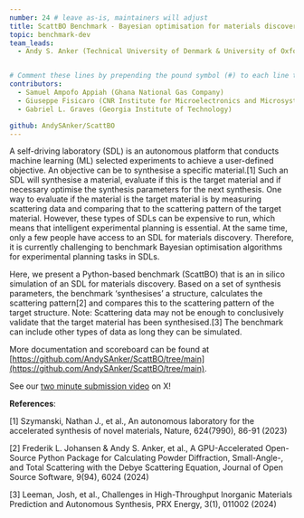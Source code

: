 ```yaml
---
number: 24 # leave as-is, maintainers will adjust
title: ScattBO Benchmark - Bayesian optimisation for materials discovery
topic: benchmark-dev
team_leads:
  - Andy S. Anker (Technical University of Denmark & University of Oxford)


# Comment these lines by prepending the pound symbol (#) to each line to hide these elements
contributors:
  - Samuel Ampofo Appiah (Ghana National Gas Company)
  - Giuseppe Fisicaro (CNR Institute for Microelectronics and Microsystems, Catania, Italy)
  - Gabriel L. Graves (Georgia Institute of Technology)

github: AndySAnker/ScattBO
---
```


A self-driving laboratory (SDL) is an autonomous platform that conducts machine learning (ML) selected experiments to achieve a user-defined objective. An objective can be to synthesise a specific material.[1] Such an SDL will synthesise a material, evaluate if this is the target material and if necessary optimise the synthesis parameters for the next synthesis. One way to evaluate if the material is the target material is by measuring scattering data and comparing that to the scattering pattern of the target material. However, these types of SDLs can be expensive to run, which means that intelligent experimental planning is essential. At the same time, only a few people have access to an SDL for materials discovery. Therefore, it is currently challenging to benchmark Bayesian optimisation algorithms for experimental planning tasks in SDLs.

Here, we present a Python-based benchmark (ScattBO) that is an in silico simulation of an SDL for materials discovery. Based on a set of synthesis parameters, the benchmark ‘synthesises’ a structure, calculates the scattering pattern[2] and compares this to the scattering pattern of the target structure. Note: Scattering data may not be enough to conclusively validate that the target material has been synthesised.[3] The benchmark can include other types of data as long they can be simulated.

More documentation and scoreboard can be found at [https://github.com/AndySAnker/ScattBO/tree/main](https://github.com/AndySAnker/ScattBO/tree/main).

See our [two minute submission video](https://twitter.com/SodeAndy/status/1773474538631651769) on X!

**References**:

[1] Szymanski, Nathan J., et al., An autonomous laboratory for the accelerated synthesis of novel materials, Nature, 624(7990), 86-91 (2023)

[2] Frederik L. Johansen & Andy S. Anker, et al., A GPU-Accelerated Open-Source Python Package for Calculating Powder Diffraction, Small-Angle-, and Total Scattering with the Debye Scattering Equation, Journal of Open Source Software, 9(94), 6024 (2024)

[3] Leeman, Josh, et al., Challenges in High-Throughput Inorganic Materials Prediction and Autonomous Synthesis, PRX Energy, 3(1), 011002 (2024)

